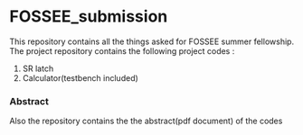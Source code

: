 # FOSSEE_submission
This repository contains all the things asked for FOSSEE summer fellowship.<br />
The project repository contains the following project codes : <br />
1. SR latch <br />
2. Calculator(testbench included) <br />
### Abstract
Also the repository contains the the abstract(pdf document) of the codes
